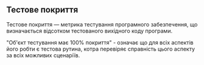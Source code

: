 ## Тестове покриття

Тестове покриття — метрика тестування програмного забезпечення, що визначається відсотком тестованого вихідного коду програми.

"Об'єкт тестування має 100% покриття" - означає що для всіх аспектів його робти є тестова рутина, котра перевіряє справність цього аспекту за всіх можливих сценаріїв.
